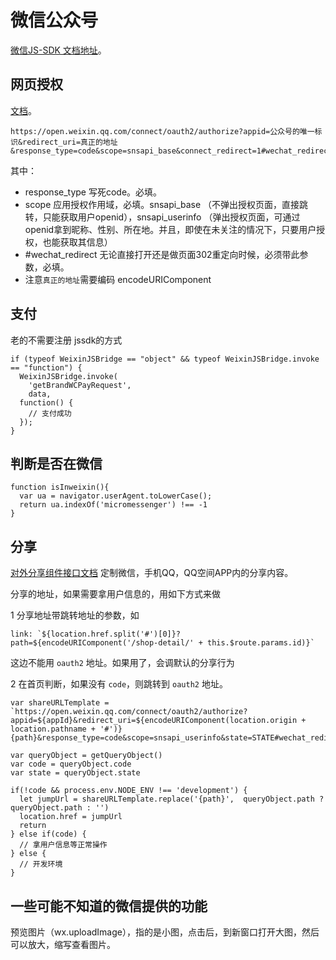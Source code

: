 # 微信公众号
[微信JS-SDK 文档地址](https://mp.weixin.qq.com/wiki?t=resource/res_main&id=mp1421141115)。

## 网页授权
[文档](https://mp.weixin.qq.com/wiki?t=resource/res_main&id=mp1421140842)。


```
https://open.weixin.qq.com/connect/oauth2/authorize?appid=公众号的唯一标识&redirect_uri=真正的地址&response_type=code&scope=snsapi_base&connect_redirect=1#wechat_redirect
```

其中：
* response_type 写死code。必填。
* scope 应用授权作用域，必填。snsapi_base （不弹出授权页面，直接跳转，只能获取用户openid），snsapi_userinfo （弹出授权页面，可通过openid拿到昵称、性别、所在地。并且，即使在未关注的情况下，只要用户授权，也能获取其信息）
* #wechat_redirect 无论直接打开还是做页面302重定向时候，必须带此参数，必填。
* 注意`真正的地址`需要编码 encodeURIComponent

## 支付
老的不需要注册 jssdk的方式
```
if (typeof WeixinJSBridge == "object" && typeof WeixinJSBridge.invoke == "function") {
  WeixinJSBridge.invoke(
    'getBrandWCPayRequest',
    data,
  function() {
    // 支付成功
  });
}
```

## 判断是否在微信
```
function isInweixin(){
  var ua = navigator.userAgent.toLowerCase();
  return ua.indexOf('micromessenger') !== -1
}
```

## 分享
[对外分享组件接口文档](http://open.mobile.qq.com/api/component/share) 定制微信，手机QQ，QQ空间APP内的分享内容。

分享的地址，如果需要拿用户信息的，用如下方式来做

1 分享地址带跳转地址的参数，如 
```
link: `${location.href.split('#')[0]}?path=${encodeURIComponent('/shop-detail/' + this.$route.params.id)}`
```
这边不能用 `oauth2` 地址。如果用了，会调默认的分享行为

2 在首页判断，如果没有 `code`，则跳转到 `oauth2` 地址。
```
var shareURLTemplate = `https://open.weixin.qq.com/connect/oauth2/authorize?appid=${appId}&redirect_uri=${encodeURIComponent(location.origin + location.pathname + '#')}{path}&response_type=code&scope=snsapi_userinfo&state=STATE#wechat_redirect`

var queryObject = getQueryObject()
var code = queryObject.code
var state = queryObject.state

if(!code && process.env.NODE_ENV !== 'development') {
  let jumpUrl = shareURLTemplate.replace('{path}',  queryObject.path ? queryObject.path : '')
  location.href = jumpUrl
  return
} else if(code) {
  // 拿用户信息等正常操作
} else {
  // 开发环境
}

```

## 一些可能不知道的微信提供的功能
预览图片（wx.uploadImage），指的是小图，点击后，到新窗口打开大图，然后可以放大，缩写查看图片。



